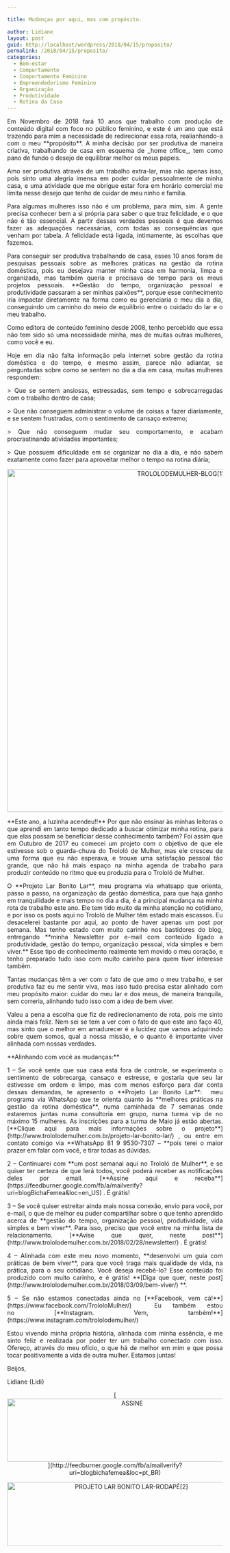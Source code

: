 ```yaml
---

title: Mudanças por aqui, mas com propósito.

author: Lidiane
layout: post
guid: http://localhost/wordpress/2018/04/15/proposito/
permalink: /2018/04/15/proposito/
categories:
  - Bem-estar
  - Comportamento
  - Comportamento Feminino
  - Empreendedorismo Feminino
  - Organização
  - Produtividade
  - Rotina da Casa
---
```

<p align="justify">
  Em Novembro de 2018 fará 10 anos que trabalho com produção de conteúdo digital com foco no público feminino, e este é um ano que está trazendo para mim a necessidade de redirecionar essa rota, realianhando-a com o meu **propósito**. A minha decisão por ser produtiva de maneira criativa, trabalhando de casa em esquema de _home office_, tem como pano de fundo o desejo de equilibrar melhor os meus papeis.
</p>

<p align="justify">
  Amo ser produtiva através de um trabalho extra-lar, mas não apenas isso, pois sinto uma alegria imensa em poder cuidar pessoalmente de minha casa, e uma atividade que me obrigue estar fora em horário comercial me limita nesse desejo que tenho de cuidar de meu ninho e família.
</p>

<p align="justify">
  Para algumas mulheres isso não é um problema, para mim, sim. A gente precisa conhecer bem a si própria para saber o que traz felicidade, e o que não é tão essencial. A partir dessas verdades pessoais é que devemos fazer as adequações necessárias, com todas as consequências que venham por tabela. A felicidade está ligada, intimamente, às escolhas que fazemos.
</p>

<p align="justify">
  Para conseguir ser produtiva trabalhando de casa, esses 10 anos foram de pesquisas pessoais sobre as melhores práticas na gestão da rotina doméstica, pois eu desejava manter minha casa em harmonia, limpa e organizada, mas também queria e precisava de tempo para os meus projetos pessoais. **Gestão do tempo, organização pessoal e produtividade passaram a ser minhas paixões**, porque esse conhecimento iria impactar diretamente na forma como eu gerenciaria o meu dia a dia, conseguindo um caminho do meio de equilíbrio entre o cuidado do lar e o meu trabalho.
</p>

<p align="justify">
  Como editora de conteúdo feminino desde 2008, tenho percebido que essa não tem sido só uma necessidade minha, mas de muitas outras mulheres, como você e eu.
</p>

<p align="justify">
  Hoje em dia não falta informação pela internet sobre gestão da rotina doméstica e do tempo, e mesmo assim, parece não adiantar, se perguntadas sobre como se sentem no dia a dia em casa, muitas mulheres respondem:
</p>

<p align="justify">
  > Que se sentem ansiosas, estressadas, sem tempo e sobrecarregadas com o trabalho dentro de casa;
</p>

<p align="justify">
  > Que não conseguem administrar o volume de coisas a fazer diariamente, e se sentem frustradas, com o sentimento de cansaço extremo;
</p>

<p align="justify">
  > Que não conseguem mudar seu comportamento, e acabam procrastinando atividades importantes;
</p>

<p align="justify">
  > Que possuem dificuldade em se organizar no dia a dia, e não sabem exatamente como fazer para aproveitar melhor o tempo na rotina diária;
</p>

<p align="center">
  <img class="alignnone size-full wp-image-14600" src="http://www.trololodemulher.com.br/blog/wp-content/uploads/2018/04/TROLOLODEMULHER-BLOG11.jpg" alt="TROLOLODEMULHER-BLOG[11]" width="800" height="800" />
</p>

<p align="justify">
  **Este ano, a luzinha acendeu!!** Por que não ensinar às minhas leitoras o que aprendi em tanto tempo dedicado a buscar otimizar minha rotina, para que elas possam se beneficiar desse conhecimento também? Foi assim que em Outubro de 2017 eu comecei um projeto com o objetivo de que ele estivesse sob o guarda-chuva do Trololó de Mulher, mas ele cresceu de uma forma que eu não esperava, e trouxe uma satisfação pessoal tão grande, que não há mais espaço na minha agenda de trabalho para produzir conteúdo no ritmo que eu produzia para o Trololó de Mulher.
</p>

<p align="justify">
  O **Projeto Lar Bonito Lar**, meu programa via whatsapp que orienta, passo a passo, na organização da gestão doméstica, para que haja ganho em tranquilidade e mais tempo no dia a dia, é a principal mudança na minha rota de trabalho este ano. Ele tem tido muito da minha atenção no cotidiano, e por isso os posts aqui no Trololó de Mulher têm estado mais escassos. Eu desacelerei bastante por aqui, ao ponto de haver apenas um post por semana. Mas tenho estado com muito carinho nos bastidores do blog, entregando **minha Newsletter por e-mail com conteúdo ligado a produtividade, gestão do tempo, organização pessoal, vida simples e bem viver.** Esse tipo de conhecimento realmente tem movido o meu coração, e tenho preparado tudo isso com muito carinho para quem tiver interesse também.
</p>

<p align="justify">
  Tantas mudanças têm a ver com o fato de que amo o meu trabalho, e ser produtiva faz eu me sentir viva, mas isso tudo precisa estar alinhado com meu propósito maior: cuidar do meu lar e dos meus, de maneira tranquila, sem correria, alinhando tudo isso com a idea de bem viver.
</p>

<p align="justify">
  Valeu a pena a escolha que fiz de redirecionamento de rota, pois me sinto ainda mais feliz. Nem sei se tem a ver com o fato de que este ano faço 40, mas sinto que o melhor em amadurecer é a lucidez que vamos adquirindo sobre quem somos, qual a nossa missão, e o quanto é importante viver alinhada com nossas verdades.
</p>

<p align="justify">
  **Alinhando com você as mudanças:**
</p>

<p align="justify">
  1 – Se você sente que sua casa está fora de controle, se experimenta o sentimento de sobrecarga, cansaço e estresse, e gostaria que seu lar estivesse em ordem e limpo, mas com menos esforço para dar conta dessas demandas, te apresento o **Projeto Lar Bonito Lar**:  meu programa via WhatsApp que te orienta quanto às **melhores práticas na gestão da rotina doméstica**, numa caminhada de 7 semanas onde estaremos juntas numa consultoria em grupo, numa turma vip de no máximo 15 mulheres. As inscrições para a turma de Maio já estão abertas. [**Clique aqui para mais informações sobre o projeto**](http://www.trololodemulher.com.br/projeto-lar-bonito-lar/) , ou entre em contato comigo via **WhatsApp 81 9 9530-7307 – **pois terei o maior prazer em falar com você, e tirar todas as dúvidas.
</p>

<p align="justify">
  2 – Continuarei com **um post semanal aqui no Trololó de Mulher**, e se quiser ter certeza de que lerá todos, você poderá receber as notificações deles por email. [**Assine aqui e receba**](https://feedburner.google.com/fb/a/mailverify?uri=blogBichaFemea&loc=en_US) . É grátis!
</p>

<p align="justify">
  3 – Se você quiser estreitar ainda mais nossa conexão, envio para você, por e-mail, o que de melhor eu puder compartilhar sobre o que tenho aprendido acerca de **gestão do tempo, organização pessoal, produtividade, vida simples e bem viver**. Para isso, preciso que você entre na minha lista de relacionamento. [**Avise que quer, neste post**](http://www.trololodemulher.com.br/2018/02/28/newsletter/) . É grátis!
</p>

<p align="justify">
  4 – Alinhada com este meu novo momento, **desenvolvi um guia com práticas de bem viver**, para que você traga mais qualidade de vida, na prática, para o seu cotidiano. Você deseja recebê-lo? Esse conteúdo foi produzido com muito carinho, e é grátis! **[Diga que quer, neste post](http://www.trololodemulher.com.br/2018/03/09/bem-viver/) **.
</p>

<p align="justify">
  5 &#8211; Se não estamos conectadas ainda no [**Facebook, vem cá!**](https://www.facebook.com/TrololoMulher/)  Eu também estou no [**Instagram. Vem, também!**](https://www.instagram.com/trololodemulher/) 
</p>

<p align="justify">
  Estou vivendo minha própria história, alinhada com minha essência, e me sinto feliz e realizada por poder ter um trabalho conectado com isso. Ofereço, através do meu ofício, o que há de melhor em mim e que possa tocar positivamente a vida de outra mulher. Estamos juntas!
</p>

<p align="justify">
  Beijos,
</p>

<p align="justify">
  Lidiane {Lidi}
</p>

<p align="center">
  [<img class="alignnone size-full wp-image-14011" src="http://www.trololodemulher.com.br/blog/wp-content/uploads/2017/08/ASSINE.jpg" alt="ASSINE" width="568" height="147" />](http://feedburner.google.com/fb/a/mailverify?uri=blogbichafemea&loc=pt_BR) 
</p>

<p align="center">
  <a href="http://www.trololodemulher.com.br/projeto-lar-bonito-lar/"><img class="wp-image-14554 size-full" src="http://www.trololodemulher.com.br/blog/wp-content/uploads/2018/02/PROJETO-LAR-BONITO-LAR-RODAPÉ2.jpg" alt="PROJETO LAR BONITO LAR-RODAPÉ[2]" width="565" height="149" /></a>
</p>